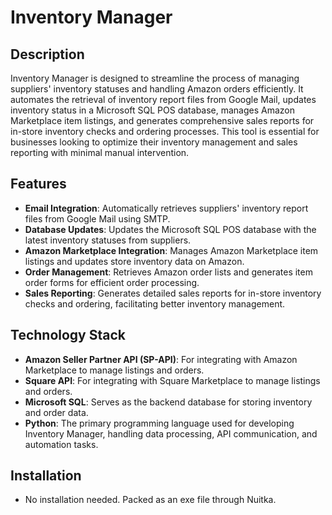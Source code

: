 # Inventory Manager

## Description
Inventory Manager is designed to streamline the process of managing suppliers' inventory statuses and handling Amazon orders efficiently. It automates the retrieval of inventory report files from Google Mail, updates inventory status in a Microsoft SQL POS database, manages Amazon Marketplace item listings, and generates comprehensive sales reports for in-store inventory checks and ordering processes. This tool is essential for businesses looking to optimize their inventory management and sales reporting with minimal manual intervention.

## Features
- **Email Integration**: Automatically retrieves suppliers' inventory report files from Google Mail using SMTP.
- **Database Updates**: Updates the Microsoft SQL POS database with the latest inventory statuses from suppliers.
- **Amazon Marketplace Integration**: Manages Amazon Marketplace item listings and updates store inventory data on Amazon.
- **Order Management**: Retrieves Amazon order lists and generates item order forms for efficient order processing.
- **Sales Reporting**: Generates detailed sales reports for in-store inventory checks and ordering, facilitating better inventory management.

## Technology Stack
- **Amazon Seller Partner API (SP-API)**: For integrating with Amazon Marketplace to manage listings and orders.
- **Square API**: For integrating with Square Marketplace to manage listings and orders.
- **Microsoft SQL**: Serves as the backend database for storing inventory and order data.
- **Python**: The primary programming language used for developing Inventory Manager, handling data processing, API communication, and automation tasks.

## Installation
- No installation needed. Packed as an exe file through Nuitka.

